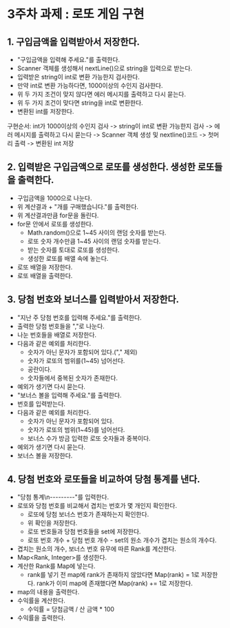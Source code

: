 # 3주차 과제 : 로또 게임 구현

## 1. 구입금액을 입력받아서 저장한다.
- "구입금액을 입력해 주세요."를 출력한다.
- Scanner 객체를 생성해서 nextLine()으로 string을 입력으로 받는다.
- 입력받은 string이 int로 변환 가능한지 검사한다.
- 만약 int로 변환 가능하다면, 1000이상의 수인지 검사한다.
- 위 두 가지 조건이 맞지 않다면 에러 메시지를 출력하고 다시 묻는다.
- 위 두 가지 조건이 맞다면 string을 int로 변환한다.
- 변환된 int를 저장한다.

구현순서: int가 1000이상의 수인지 검사 -> string이 int로 변환 가능한지 검사 -> 에러 메시지를 출력하고 다시 묻는다
-> Scanner 객체 생성 및 nextline()코드 -> 첫머리 출력 -> 변환된 int 저장

## 2. 입력받은 구입금액으로 로또를 생성한다. 생성한 로또들을 출력한다.
- 구입금액을 1000으로 나눈다.
- 위 계산결과 + "개를 구매했습니다."를 출력한다.
- 위 계산결과만큼 for문을 돌린다.
- for문 안에서 로또를 생성한다.
    - Math.random()으로 1~45 사이의 랜덤 숫자를 받는다.
    - 로또 숫자 개수만큼 1~45 사이의 랜덤 숫자를 받는다.
    - 받는 숫자를 토대로 로또를 생성한다.
    - 생성한 로또를 배앨 속에 놓는다.
- 로또 배열을 저장한다.
- 로또 배열을 출력한다.

## 3. 당첨 번호와 보너스를 입력받아서 저장한다.
- "지난 주 당첨 번호를 입력해 주세요."를 출력한다.
- 출력한 당첨 번호들을 ","로 나눈다.
- 나눈 번호들을 배열로 저장한다.
- 다음과 같은 예외를 처리한다.
    - 숫자가 아닌 문자가 포함되어 있다.("," 제외)
    - 숫자가 로또의 범위를(1~45) 넘어선다.
    - 공란이다.
    - 숫자들에서 중복된 숫자가 존재한다.
- 예외가 생기면 다시 묻는다.
- "보너스 볼을 입력해 주세요."를 출력한다.
- 번호를 입력받는다.
- 다음과 같은 예외를 처리한다.
    - 숫자가 아닌 문자가 포함되어 있다.
    - 숫자가 로또의 범위(1~45)를 넘어선다.
    - 보너스 수가 방금 입력한 로또 숫자들과 중복이다.
- 예외가 생기면 다시 묻는다.
- 보너스 볼을 저장한다.

## 4. 당첨 번호와 로또들을 비교하여 당첨 통계를 낸다.
- "당첨 통계\n---------"를 입력한다.
- 로또와 당첨 번호를 비교해서 겹치는 번호가 몇 개인지 확인한다.
    - 로또에 당첨 보너스 번호가 존재하는지 확인한다.
    - 위 확인을 저장한다.
    - 로또 번호들과 당첨 번호들을 set에 저장한다.
    - 로또 번호 개수 + 당첨 번호 개수 - set의 원소 개수가 겹치는 원소의 개수다.
- 겹치는 원소의 개수, 보너스 번호 유무에 따른 Rank를 계산한다.
- Map<Rank, Integer>를 생성한다.
- 계산한 Rank를 Map에 넣는다.
    - rank를 넣기 전 map에 rank가 존재하지 않았다면 Map(rank) = 1로 저장한다.
    rank가 이미 map에 존재했다면 Map(rank) += 1로 저장한다.
- map의 내용을 출력한다.
- 수익률을 계산한다.
    - 수익률 = 당첨금액 / 산 금액 * 100
- 수익률을 출력한다.

